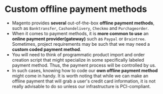 # Custom offline payment methods
- Magento provides **several** out-of-the-box **offline payment methods**, such as `Banktransfer`, `Cashondelivery`, `Checkmo` and `Purchageorder`.
- When it comes to payment methods, it is **more common to use** an **online payment provider(gateway)** such as `Paypal` or `Braintree`. Sometimes, project requirements may be such that we may need a **custom coded payment method**.
- You will need to think of programmatic product import and order creation script that might specialize in some specifically labeled payment method. Thus, the payment process will be controlled by us.
- In such cases, knowing how to code our **own offline payment method** might come in handy. It is worth noting that while we can make an offline payment that will grab a user's credit card information, it is not really advisable to do so unless our infrastructure is PCI-compliant. 
